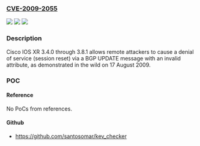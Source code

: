 ### [CVE-2009-2055](https://cve.mitre.org/cgi-bin/cvename.cgi?name=CVE-2009-2055)
![](https://img.shields.io/static/v1?label=Product&message=n%2Fa&color=blue)
![](https://img.shields.io/static/v1?label=Version&message=n%2Fa&color=blue)
![](https://img.shields.io/static/v1?label=Vulnerability&message=n%2Fa&color=brighgreen)

### Description

Cisco IOS XR 3.4.0 through 3.8.1 allows remote attackers to cause a denial of service (session reset) via a BGP UPDATE message with an invalid attribute, as demonstrated in the wild on 17 August 2009.

### POC

#### Reference
No PoCs from references.

#### Github
- https://github.com/santosomar/kev_checker

